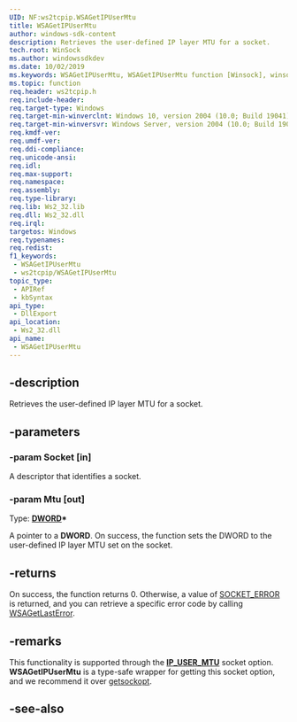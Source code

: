 ```yaml
---
UID: NF:ws2tcpip.WSAGetIPUserMtu
title: WSAGetIPUserMtu
author: windows-sdk-content
description: Retrieves the user-defined IP layer MTU for a socket.
tech.root: WinSock
ms.author: windowssdkdev
ms.date: 10/02/2019
ms.keywords: WSAGetIPUserMtu, WSAGetIPUserMtu function [Winsock], winsock.wsagetipusermtu, ws2tcpip/WSAGetIPUserMtu
ms.topic: function
req.header: ws2tcpip.h
req.include-header: 
req.target-type: Windows
req.target-min-winverclnt: Windows 10, version 2004 (10.0; Build 19041)
req.target-min-winversvr: Windows Server, version 2004 (10.0; Build 19041)
req.kmdf-ver: 
req.umdf-ver: 
req.ddi-compliance: 
req.unicode-ansi: 
req.idl: 
req.max-support: 
req.namespace: 
req.assembly: 
req.type-library: 
req.lib: Ws2_32.lib
req.dll: Ws2_32.dll
req.irql: 
targetos: Windows
req.typenames: 
req.redist: 
f1_keywords:
 - WSAGetIPUserMtu
 - ws2tcpip/WSAGetIPUserMtu
topic_type:
 - APIRef
 - kbSyntax
api_type:
 - DllExport
api_location:
 - Ws2_32.dll
api_name:
 - WSAGetIPUserMtu
---
```


## -description

Retrieves the user-defined IP layer MTU for a socket.

## -parameters

### -param Socket [in]

A descriptor that identifies a socket.

### -param Mtu [out]

Type: **[DWORD](/windows/win32/winprog/windows-data-types)\***

A pointer to a **DWORD**. On success, the function sets the DWORD to the user-defined IP layer MTU set on the socket.

## -returns

On success, the function returns 0. Otherwise, a value of [SOCKET_ERROR](/windows/win32/winsock/return-values-on-function-failure-2) is returned, and you can retrieve a specific error code by calling [WSAGetLastError](/windows/win32/api/winsock/nf-winsock-wsagetlasterror).

## -remarks

This functionality is supported through the [**IP_USER_MTU**](/windows/win32/winsock/ipproto-ip-socket-options) socket option. **WSAGetIPUserMtu** is a type-safe wrapper for getting this socket option, and we recommend it over [getsockopt](/windows/win32/api/winsock/nf-winsock-getsockopt).

## -see-also

